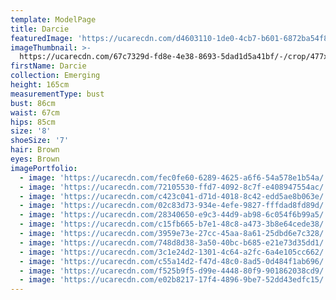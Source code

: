 ```yaml
---
template: ModelPage
title: Darcie
featuredImage: 'https://ucarecdn.com/d4603110-1de0-4cb7-b601-6872ba54f801/'
imageThumbnail: >-
  https://ucarecdn.com/67c7329d-fd8e-4e38-8693-5dad1d5a41bf/-/crop/477x703/980,362/-/preview/
firstName: Darcie
collection: Emerging
height: 165cm
measurementType: bust
bust: 86cm
waist: 67cm
hips: 85cm
size: '8'
shoeSize: '7'
hair: Brown
eyes: Brown
imagePortfolio:
  - image: 'https://ucarecdn.com/fec0fe60-6289-4625-a6f6-54a578e1b54a/'
  - image: 'https://ucarecdn.com/72105530-ffd7-4092-8c7f-e408947554ac/'
  - image: 'https://ucarecdn.com/c423c041-d71d-4018-8c42-edd5ae8b063e/'
  - image: 'https://ucarecdn.com/02c83d73-934e-4efe-9827-fffdad8fd89d/'
  - image: 'https://ucarecdn.com/28340650-e9c3-44d9-ab98-6c054f6b99a5/'
  - image: 'https://ucarecdn.com/c15fb665-b7e1-48c8-a473-3b8e64cede38/'
  - image: 'https://ucarecdn.com/3959e73e-27cc-45aa-8a61-25dbd6e7c328/'
  - image: 'https://ucarecdn.com/748d8d38-3a50-40bc-b685-e21e73d35dd1/'
  - image: 'https://ucarecdn.com/3c1e24d2-1301-4c64-a2fc-6a4e105cc662/'
  - image: 'https://ucarecdn.com/c55a14d2-f47d-48c0-8ad5-0d484f1ab696/'
  - image: 'https://ucarecdn.com/f525b9f5-d99e-4448-80f9-901862038cd9/'
  - image: 'https://ucarecdn.com/e02b8217-17f4-4896-9be7-52dd43edfc15/'
---
```


